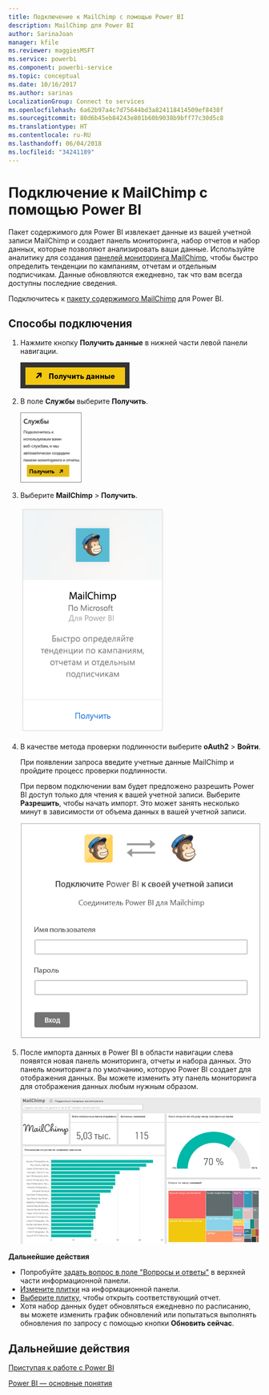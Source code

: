 ```yaml
---
title: Подключение к MailChimp с помощью Power BI
description: MailChimp для Power BI
author: SarinaJoan
manager: kfile
ms.reviewer: maggiesMSFT
ms.service: powerbi
ms.component: powerbi-service
ms.topic: conceptual
ms.date: 10/16/2017
ms.author: sarinas
LocalizationGroup: Connect to services
ms.openlocfilehash: 6a62b97a4c7d75644bd3a824118414509ef8438f
ms.sourcegitcommit: 80d6b45eb84243e801b60b9038b9bff77c30d5c8
ms.translationtype: HT
ms.contentlocale: ru-RU
ms.lasthandoff: 06/04/2018
ms.locfileid: "34241189"
---
```

# <a name="connect-to-mailchimp-with-power-bi"></a>Подключение к MailChimp с помощью Power BI
Пакет содержимого для Power BI извлекает данные из вашей учетной записи MailChimp и создает панель мониторинга, набор отчетов и набор данных, которые позволяют анализировать ваши данные. Используйте аналитику для создания [панелей мониторинга MailChimp](https://powerbi.microsoft.com/integrations/mailchimp), чтобы быстро определить тенденции по кампаниям, отчетам и отдельным подписчикам. Данные обновляются ежедневно, так что вам всегда доступны последние сведения.

Подключитесь к [пакету содержимого MailChimp](https://app.powerbi.com/getdata/services/mailchimp) для Power BI.

## <a name="how-to-connect"></a>Способы подключения
1. Нажмите кнопку **Получить данные** в нижней части левой панели навигации.
   
    ![](media/service-connect-to-mailchimp/pbi_getdata.png)
2. В поле **Службы** выберите **Получить**.
   
   ![](media/service-connect-to-mailchimp/pbi_getservices.png)
3. Выберите **MailChimp** \> **Получить**.
   
   ![](media/service-connect-to-mailchimp/mailchimp.png)
4. В качестве метода проверки подлинности выберите **oAuth2** \> **Войти**.
   
    При появлении запроса введите учетные данные MailChimp и пройдите процесс проверки подлинности.
   
    При первом подключении вам будет предложено разрешить Power BI доступ только для чтения к вашей учетной записи. Выберите **Разрешить**, чтобы начать импорт. Это может занять несколько минут в зависимости от объема данных в вашей учетной записи.
   
    ![](media/service-connect-to-mailchimp/allow.png)
5. После импорта данных в Power BI в области навигации слева появятся новая панель мониторинга, отчеты и набора данных. Это панель мониторинга по умолчанию, которую Power BI создает для отображения данных. Вы можете изменить эту панель мониторинга для отображения данных любым нужным образом.
   
   ![](media/service-connect-to-mailchimp/pbi_mailchimpnewdash.png)

**Дальнейшие действия**

* Попробуйте [задать вопрос в поле "Вопросы и ответы"](power-bi-q-and-a.md) в верхней части информационной панели.
* [Измените плитки](service-dashboard-edit-tile.md) на информационной панели.
* [Выберите плитку](service-dashboard-tiles.md), чтобы открыть соответствующий отчет.
* Хотя набор данных будет обновляться ежедневно по расписанию, вы можете изменить график обновлений или попытаться выполнять обновления по запросу с помощью кнопки **Обновить сейчас**.

## <a name="next-steps"></a>Дальнейшие действия
[Приступая к работе с Power BI](service-get-started.md)

[Power BI — основные понятия](service-basic-concepts.md)

